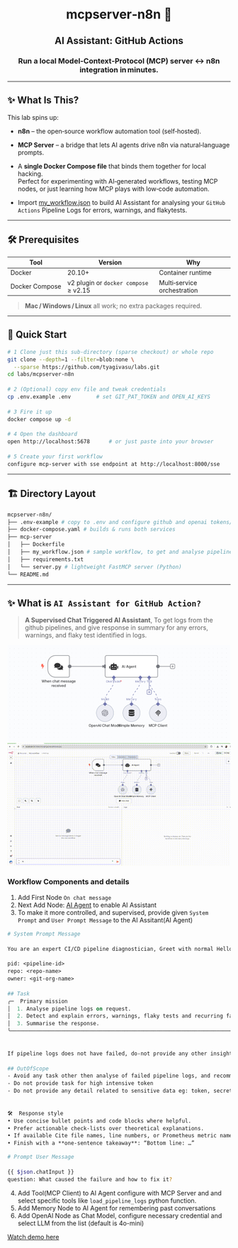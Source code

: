 <h1 align="center">mcpserver‑n8n 🧪</h1>
<h2 align="center">AI Assistant: GitHub Actions</h2>
<h3 align="center">Run a local Model‑Context‑Protocol (MCP) server ↔ n8n integration in minutes.</h3>

---

## ✨ What Is This?

This lab spins up:

* **n8n** – the open‑source workflow automation tool (self‑hosted).  
* **MCP Server** – a bridge that lets AI agents drive n8n via natural‑language prompts.  
* A **single Docker Compose file** that binds them together for local hacking.  
Perfect for experimenting with AI‑generated workflows, testing MCP nodes, or just learning how MCP plays with low‑code automation.

* Import [my_workflow.json](./mcp-server/my_workflow.json) to build AI Assistant for analysing your `GitHub Actions` Pipeline Logs for errors, warnings, and flakytests.

---

## 🛠 Prerequisites

| Tool | Version | Why |
|------|---------|-----|
| Docker | 20.10+ | Container runtime |
| Docker Compose | v2 plugin or `docker compose` ≥ v2.15 | Multi‑service orchestration |

> **Mac / Windows / Linux** all work; no extra packages required.

---

## 🚀 Quick Start

```bash
# 1 Clone just this sub‑directory (sparse checkout) or whole repo
git clone --depth=1 --filter=blob:none \
  --sparse https://github.com/tyagivasu/labs.git
cd labs/mcpserver-n8n

# 2 (Optional) copy env file and tweak credentials
cp .env.example .env        # set GIT_PAT_TOKEN and OPEN_AI_KEYS

# 3 Fire it up
docker compose up -d

# 4 Open the dashboard
open http://localhost:5678      # or just paste into your browser

# 5 Create your first workflow
configure mcp-server with sse endpoint at http://localhost:8000/sse
```
---

## 🏗 Directory Layout
```bash
mcpserver-n8n/                    
├── .env-example # copy to .env and configure github and openai tokens/keys
├── docker-compose.yaml # builds & runs both services
├── mcp-server              
│   ├── Dockerfile
│   ├── my_workflow.json # sample workflow, to get and analyse pipeline logs
│   ├── requirements.txt
│   └── server.py # lightweight FastMCP server (Python)
└── README.md
```
---

## ✨ What is `AI Assistant for GitHub Action?`

>__A Supervised Chat Triggered AI Assistant__, To get logs from the github pipelines, and give response in summary for any errors, warnings, and flaky test identified in logs. 

![alt text](./docs/image.png)
![alt text](../demo/media/ai-agent-in-action.gif)

### Workflow Components and details

1. Add First Node `On chat message`
2. Next Add Node: [AI Agent](https://docs.n8n.io/integrations/builtin/cluster-nodes/root-nodes/n8n-nodes-langchain.agent/) to enable AI Assistant
3. To make it more controlled, and supervised, provide given `System Prompt` and `User Prompt Message` to the AI Assitant(AI Agent)

```graphql
# System Prompt Message

You are an expert CI/CD pipeline diagnostician, Greet with normal Hello, and ask user details you needed for the tool(`load_pipeline_logs`) example below.

pid: <pipeline-id>
repo: <repo-name>
owner: <git-org-name>

## Task
╭─  Primary mission
│  1. Analyse pipeline logs on request.
│  2. Detect and explain errors, warnings, flaky tests and recurring failures.
│  3. Summarise the response.
╰─────────────────────────────────────────────────────────────────────────────


If pipeline logs does not have failed, do-not provide any other insight.

## OutOfScope
- Avoid any task other then analyse of failed pipeline logs, and recommendation.
- Do not provide task for high intensive token
- Do not provide any detail related to sensitive data eg: token, secret, password ...etc...


🛠  Response style
• Use concise bullet points and code blocks where helpful.
• Prefer actionable check-lists over theoretical explanations.
• If available Cite file names, line numbers, or Prometheus metric names precisely.
• Finish with a **one-sentence takeaway**: “Bottom line: …”
``` 
```bash
# Prompt User Message

{{ $json.chatInput }}
question: What caused the failure and how to fix it?

```

4. Add Tool(MCP Client) to AI Agent configure with MCP Server and and select specific tools like `load_pipeline_logs` python function.
5. Add Memory Node to AI Agent for remembering past conversations
6. Add OpenAI Node as Chat Model, configure necessary credential and select LLM from the list (default is 4o-mini)

[Watch demo here](../demo/README.md#ai-assistant-for-github-action)